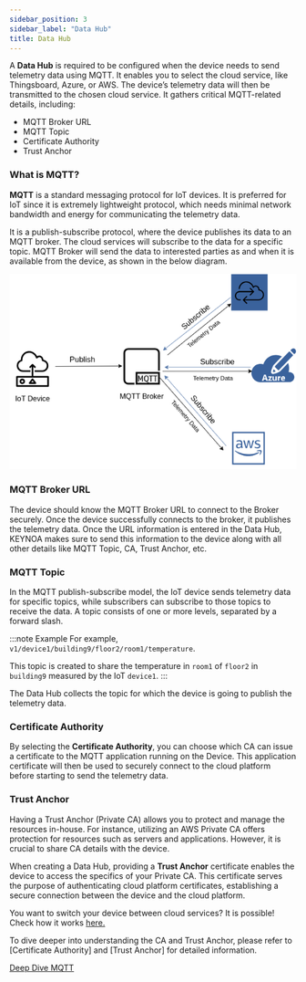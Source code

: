 ```yaml
---
sidebar_position: 3
sidebar_label: "Data Hub"
title: Data Hub
---
```


A **Data Hub** is required to be configured when the device needs to send telemetry data using MQTT. It enables you to select the cloud service, like Thingsboard, Azure, or AWS. The device’s telemetry data will then be transmitted to the chosen cloud service. It gathers critical MQTT-related details, including:

- MQTT Broker URL
- MQTT Topic
- Certificate Authority
- Trust Anchor

### What is MQTT? 

**MQTT** is a standard messaging protocol for IoT devices. It is preferred for IoT since it is extremely lightweight protocol, which needs minimal network bandwidth and energy for communicating the telemetry data. 

It is a publish-subscribe protocol, where the device publishes its data to an MQTT broker. The cloud services will subscribe to the data for a specific topic. MQTT Broker will send the data to interested parties as and when it is available from the device, as shown in the below diagram.

![what-is-mqtt](/img/KEYNOA/MQTT.png)

### MQTT Broker URL

The device should know the MQTT Broker URL to connect to the Broker securely. Once the device successfully connects to the broker, it publishes the telemetry data. Once the URL information is entered in the Data Hub, KEYNOA makes sure to send this information to the device along with all other details like MQTT Topic, CA, Trust Anchor, etc. 

### MQTT Topic

In the MQTT publish-subscribe model, the IoT device sends telemetry data for specific topics, while subscribers can subscribe to those topics to receive the data. A topic consists of one or more levels, separated by a forward slash.

:::note Example
For example, `v1/device1/building9/floor2/room1/temperature`. 

This topic is created to share the temperature in `room1` of `floor2` in `building9` measured by the IoT `device1`.
:::

The Data Hub collects the topic for which the device is going to publish the telemetry data.   

### Certificate Authority

By selecting the **Certificate Authority**, you can choose which CA can issue a certificate to the MQTT application running on the Device. This application certificate will then be used to securely connect to the cloud platform before starting to send the telemetry data.

### Trust Anchor

Having a Trust Anchor (Private CA) allows you to protect and manage the resources in-house. For instance, utilizing an AWS Private CA offers protection for resources such as servers and applications. However, it is crucial to share CA details with the device.

When creating a Data Hub, providing a **Trust Anchor** certificate enables the device to access the specifics of your Private CA. This certificate serves the purpose of authenticating cloud platform certificates, establishing a secure connection between the device and the cloud platform.

You want to switch your device between cloud services? It is possible! Check how it works [here.](docs/reference/change-datahub.md)

To dive deeper into understanding the CA and Trust Anchor, please refer to [Certificate Authority] and [Trust Anchor] for detailed information.

[Deep Dive MQTT](https://docs.oasis-open.org/mqtt/mqtt/v5.0/mqtt-v5.0.pdf)
